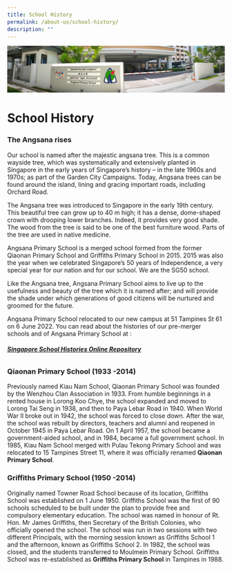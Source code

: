 ```yaml
---
title: School History
permalink: /about-us/school-history/
description: ""
---
```

![](/images/About%20Us.jpg)

School History
==============

### The Angsana rises

Our school is named after the majestic angsana tree. This is a common wayside tree, which was systematically and extensively planted in Singapore in the early years of Singapore’s history – in the late 1960s and 1970s; as part of the Garden City Campaigns. Today, Angsana trees can be found around the island, lining and gracing important roads, including Orchard Road.

  

The Angsana tree was introduced to Singapore in the early 19th century. This beautiful tree can grow up to 40 m high; it has a dense, dome-shaped crown with drooping lower branches. Indeed, it provides very good shade. The wood from the tree is said to be one of the best furniture wood. Parts of the tree are used in native medicine.

  

Angsana Primary School is a merged school formed from the former Qiaonan Primary School and Griffiths Primary School in 2015. 2015 was also the year when we celebrated Singapore’s 50 years of Independence, a very special year for our nation and for our school. We are the SG50 school.

  

Like the Angsana tree, Angsana Primary School aims to live up to the usefulness and beauty of the tree which it is named after; and will provide the shade under which generations of good citizens will be nurtured and groomed for the future.

  

Angsana Primary School relocated to our new campus at 51 Tampines St 61 on 6 June 2022. You can read about the histories of our pre-merger schools and of Angsana Primary School at :

######  **[Singapore School Histories Online Repository](https://academyofsingaporeteachers.moe.edu.sg/moehc/school-histories)** 


### Qiaonan Primary School (1933 -2014)

Previously named Kiau Nam School, Qiaonan Primary School was founded by the Wenzhou Clan Association in 1933. From humble beginnings in a rented house in Lorong Koo Chye, the school expanded and moved to Lorong Tai Seng in 1938, and then to Paya Lebar Road in 1940. When World War II broke out in 1942, the school was forced to close down. After the war, the school was rebuilt by directors, teachers and alumni and reopened in October 1945 in Paya Lebar Road. On 1 April 1957, the school became a government-aided school, and in 1984, became a full government school. In 1985, Kiau Nam School merged with Pulau Tekong Primary School and was relocated to 15 Tampines Street 11, where it was officially renamed <b>Qiaonan Primary School</b>.

### Griffiths Primary School (1950 -2014)

Originally named Towner Road School because of its location, Griffiths School was established on 1 June 1950. Griffiths School was the first of 90 schools scheduled to be built under the plan to provide free and compulsory elementary education. The school was named in honour of Rt. Hon. Mr James Griffiths, then Secretary of the British Colonies, who officially opened the school. The school was run in two sessions with two different Principals, with the morning session known as Griffiths School 1 and the afternoon, known as Griffiths School 2. In 1982, the school was closed, and the students transferred to Moulmein Primary School. Griffiths School was re-established as <b>Griffiths Primary School</b> in Tampines in 1988.